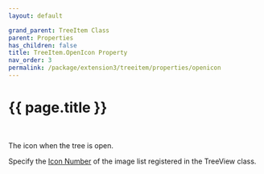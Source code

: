 ```yaml
---
layout: default

grand_parent: TreeItem Class
parent: Properties
has_children: false
title: TreeItem.OpenIcon Property
nav_order: 3
permalink: /package/extension3/treeitem/properties/openicon
---
```

# {{ page.title }}
<br>

The icon when the tree is open.

Specify the <a href="/package/extension3/treeview/#specifying-icon-number">Icon Number</a> of the image list registered in the TreeView class.
